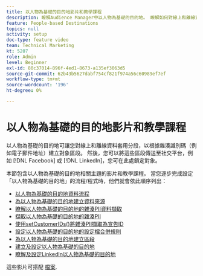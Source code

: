 ```yaml
---
title: 以人物為基礎的目的地影片和教學課程
description: 瞭解Audience Manager中以人物為基礎的目的地。 瞭解如何對線上和離線資料套用分段，以根據雜湊識別碼（例如電子郵件地址）建立對象區段！
feature: People-based Destinations
topics: null
activity: setup
doc-type: feature video
team: Technical Marketing
kt: 5207
role: Admin
level: Beginner
exl-id: 80c37014-896f-4ed1-8673-a135ef3063d5
source-git-commit: 62b43b5627dabf754cf821f974a56c60989ef7ef
workflow-type: tm+mt
source-wordcount: '196'
ht-degree: 0%

---
```


# 以人物為基礎的目的地影片和教學課程

以人物為基礎的目的地可讓您對線上和離線資料套用分段，以根據雜湊識別碼（例如電子郵件地址）建立對象區段。 然後，您可以將這些區段傳送至社交平台，例如 [!DNL Facebook] 或 [!DNL LinkedIn]，您可在此處鎖定對象。

本節包含以人物為基礎的目的地相關主題的影片和教學課程。 當您逐步完成設定「以人物為基礎的目的地」的流程/程式時，他們就會依此順序列出：

* [以人物為基礎的目的地資料流程](people-based-destinations-data-flow.md)
* [為以人物為基礎的目的地建立資料來源](creating-a-data-source-for-people-based-destinations.md)
* [瞭解以人物為基礎的目的地的雜湊PII資料擷取](understanding-hashed-pii-data-ingestion-for-people-based-destinations.md)
* [擷取以人物為基礎的目的地的雜湊PII](ingesting-hashed-pii-for-people-based-destinations.md)
* [使用setCustomerIDs()將雜湊PII擷取為宣告ID](using-setcustomerids-to-ingest-and-hash-pii-as-a-declared-id.md)
* [設定以人物為基礎的目的地的設定檔合併規則](configuring-profile-merge-rules-for-people-based-destinations.md)
* [為以人物為基礎的目的地建立區段](creating-segments-for-people-based-destinations.md)
* [建立及設定以人物為基礎的目的地](create-and-configure-people-based-destinations.md)
* [瞭解及設定LinkedIn以人物為基礎的目的地](understanding-and-configuring-the-linkedin-pbd.md)

這些影片可搭配 [檔案](https://experienceleague.adobe.com/docs/audience-manager/user-guide/features/destinations/people-based/people-based-destinations-overview.html).
